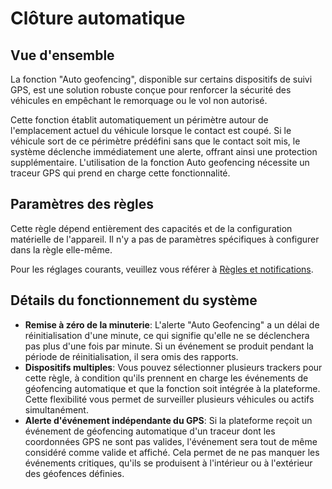 # Clôture automatique

## Vue d'ensemble

La fonction "Auto geofencing", disponible sur certains dispositifs de suivi GPS, est une solution robuste conçue pour renforcer la sécurité des véhicules en empêchant le remorquage ou le vol non autorisé.

Cette fonction établit automatiquement un périmètre autour de l'emplacement actuel du véhicule lorsque le contact est coupé. Si le véhicule sort de ce périmètre prédéfini sans que le contact soit mis, le système déclenche immédiatement une alerte, offrant ainsi une protection supplémentaire. L'utilisation de la fonction Auto geofencing nécessite un traceur GPS qui prend en charge cette fonctionnalité.

## Paramètres des règles

Cette règle dépend entièrement des capacités et de la configuration matérielle de l'appareil. Il n'y a pas de paramètres spécifiques à configurer dans la règle elle-même.

Pour les réglages courants, veuillez vous référer à [Règles et notifications](../).

## Détails du fonctionnement du système

* **Remise à zéro de la minuterie**: L'alerte "Auto Geofencing" a un délai de réinitialisation d'une minute, ce qui signifie qu'elle ne se déclenchera pas plus d'une fois par minute. Si un événement se produit pendant la période de réinitialisation, il sera omis des rapports.
* **Dispositifs multiples**: Vous pouvez sélectionner plusieurs trackers pour cette règle, à condition qu'ils prennent en charge les événements de géofencing automatique et que la fonction soit intégrée à la plateforme. Cette flexibilité vous permet de surveiller plusieurs véhicules ou actifs simultanément.
* **Alerte d'événement indépendante du GPS**: Si la plateforme reçoit un événement de géofencing automatique d'un traceur dont les coordonnées GPS ne sont pas valides, l'événement sera tout de même considéré comme valide et affiché. Cela permet de ne pas manquer les événements critiques, qu'ils se produisent à l'intérieur ou à l'extérieur des géofences définies.
